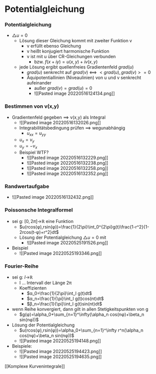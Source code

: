 # Potentialgleichung
### Potentialgleichung
+ $\bigtriangleup u=0$
	+ Lösung dieser Gleichung kommt mit zweiter Funktion v
		+ v erfüllt ebenso Gleichung
		+ v heißt konjugiert harmonische Funktion
		+ v ist mit u über CR-Gleichungen verbunden
			+ bzw. $f(x+iy)=u(x,y)+iv(x,y)$
	+ jede Lösung ergibt quellenfreies Gradientenfeld $grad(u)$
		+ $grad(u)$ senkrecht auf  $grad(v)$ <==> $<grad(u),grad(v)>=0$
		+ Äquipotentiallinien (Niveaulinien) von u und v senkrecht aufeinander
			+ außer $grad(v)=grad(u)=0$
			+ ![[Pasted image 20220516124134.png]]

### Bestimmen von v(x,y) 
+ Gradientenfeld gegeben ==> v(x,y) als Integral
	+ ![[Pasted image 20220516132026.png]]
	+ Integrabilitätsbedingung prüfen ==> wegunabhängig
		+ $u_{xx}=u_{yy}$
	+ $u_x=v_y$
	+ $u_y=-v_x$
	+ Beispiel WTF?
		+ ![[Pasted image 20220516132229.png]]
		+ ![[Pasted image 20220516132238.png]]
		+ ![[Pasted image 20220516132258.png]]
		+ ![[Pasted image 20220516132352.png]]

### Randwertaufgabe
+ ![[Pasted image 20220516132432.png]]

### Poissonsche Integralformel
+ sei g: $[0,2\pi]$->ℝ eine Funktion
	+ $u(rcos(φ),rsin(φ))=\frac{1}{2\pi}\int_0^{2\pi}g(t)\frac{1-r^2}{1-2rcos(t-φ)+r^2}dt$
	+ Lösung der Potentialgleichung $\bigtriangleup u=0$ mit
		+ ![[Pasted image 20220525191526.png]]
+ Beispiel
	+  ![[Pasted image 20220525193346.png]]

### Fourier-Reihe
+ sei g: $I$->ℝ
	+ I ... Intervall der Länge 2π
	+ Koeffizienten 
		+ $α_0=\frac{1}{2\pi}\int_I g(t)dt$
		+ $α_n=\frac{1}{\pi}\int_I g(t)cos(nt)dt$
		+ $β_n=\frac{1}{\pi}\int_I g(t)sin(nt)dt$
+ wenn Reihe konvergiert, dann gilt in allen Stetigkeitspunkten von g
	+ $g(φ)=\alpha_0+\sum_{n=1}^\infty(\alpha_n cos(nφ)+\beta_n sin(nφ))$
+ Lösung der Potentialgleichung
	+ $u(rcos(φ),rsin(φ))=\alpha_0+\sum_{n=1}^\infty r^n(\alpha_n cos(nφ)+\beta_n sin(nφ))$
	+ ![[Pasted image 20220525194148.png]]
+ Beispiele:
	+ ![[Pasted image 20220525194423.png]]
	+ ![[Pasted image 20220525194635.png]]

[[Komplexe Kurvenintegrale]]